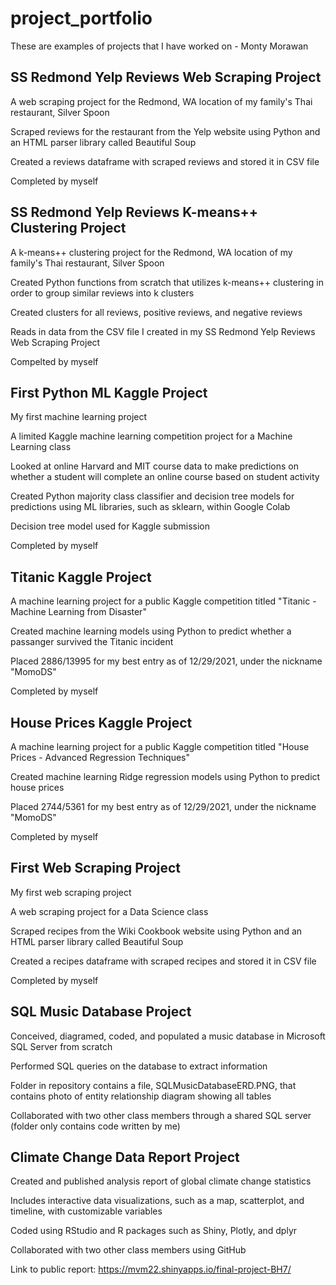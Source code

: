 # project_portfolio

These are examples of projects that I have worked on - Monty Morawan

## SS Redmond Yelp Reviews Web Scraping Project
  
  A web scraping project for the Redmond, WA location of my family's Thai restaurant, Silver Spoon
  
  Scraped reviews for the restaurant from the Yelp website using Python and an HTML parser library called Beautiful Soup
  
  Created a reviews dataframe with scraped reviews and stored it in CSV file
  
  Completed by myself
  
## SS Redmond Yelp Reviews K-means++ Clustering Project

  A k-means++ clustering project for the Redmond, WA location of my family's Thai restaurant, Silver Spoon
  
  Created Python functions from scratch that utilizes k-means++ clustering in order to group similar reviews into k clusters
  
  Created clusters for all reviews, positive reviews, and negative reviews
  
  Reads in data from the CSV file I created in my SS Redmond Yelp Reviews Web Scraping Project
  
  Compelted by myself

## First Python ML Kaggle Project

  My first machine learning project
  
  A limited Kaggle machine learning competition project for a Machine Learning class
  
  Looked at online Harvard and MIT course data to make predictions on whether a student will complete an online course based on student activity
  
  Created Python majority class classifier and decision tree models for predictions using ML libraries, such as sklearn, within Google Colab
  
  Decision tree model used for Kaggle submission
  
  Completed by myself
  
## Titanic Kaggle Project

  A machine learning project for a public Kaggle competition titled "Titanic - Machine Learning from Disaster"
  
  Created machine learning models using Python to predict whether a passanger survived the Titanic incident
  
  Placed 2886/13995 for my best entry as of 12/29/2021, under the nickname "MomoDS"
  
  Completed by myself 
  
## House Prices Kaggle Project

  A machine learning project for a public Kaggle competition titled "House Prices - Advanced Regression Techniques"
  
  Created machine learning Ridge regression models using Python to predict house prices
  
  Placed 2744/5361 for my best entry as of 12/29/2021, under the nickname "MomoDS"
  
  Completed by myself
  
## First Web Scraping Project

  My first web scraping project
  
  A web scraping project for a Data Science class
  
  Scraped recipes from the Wiki Cookbook website using Python and an HTML parser library called Beautiful Soup
  
  Created a recipes dataframe with scraped recipes and stored it in CSV file
  
  Completed by myself

## SQL Music Database Project

  Conceived, diagramed, coded, and populated a music database in Microsoft SQL Server from scratch

  Performed SQL queries on the database to extract information
  
  Folder in repository contains a file, SQLMusicDatabaseERD.PNG, that contains photo of entity relationship diagram showing all tables
  
  Collaborated with two other class members through a shared SQL server (folder only contains code written by me)

## Climate Change Data Report Project

  Created and published analysis report of global climate change statistics 
  
  Includes interactive data visualizations, such as a map, scatterplot, and timeline, with customizable variables
  
  Coded using RStudio and R packages such as Shiny, Plotly, and dplyr
  
  Collaborated with two other class members using GitHub
  
  Link to public report: https://mvm22.shinyapps.io/final-project-BH7/


